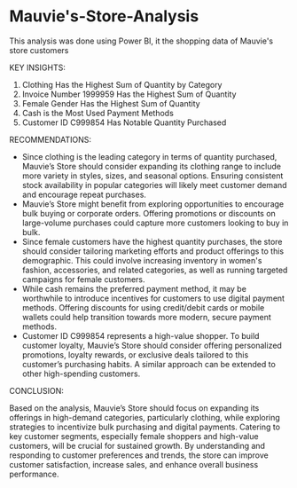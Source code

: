 # Mauvie's-Store-Analysis
This analysis was done using Power BI, it the shopping data of Mauvie's store customers

KEY INSIGHTS:

1. Clothing Has the Highest Sum of Quantity by Category
2. ⁠Invoice Number 1999959 Has the Highest Sum of Quantity
3. ⁠Female Gender Has the Highest Sum of Quantity
4. ⁠Cash is the Most Used Payment Methods
5. ⁠Customer ID C999854 Has Notable Quantity Purchased

RECOMMENDATIONS:

- Since clothing is the leading category in terms of quantity purchased, Mauvie’s Store should consider expanding its clothing range to include more variety in styles, sizes, and seasonal options. Ensuring consistent stock availability in popular categories will likely meet customer demand and encourage repeat purchases.
- ⁠Mauvie’s Store might benefit from exploring opportunities to encourage bulk buying or corporate orders. Offering promotions or discounts on large-volume purchases could capture more customers looking to buy in bulk.
- Since female customers have the highest quantity purchases, the store should consider tailoring marketing efforts and product offerings to this demographic. This could involve increasing inventory in women's fashion, accessories, and related categories, as well as running targeted campaigns for female customers.
- ⁠While cash remains the preferred payment method, it may be worthwhile to introduce incentives for customers to use digital payment methods. Offering discounts for using credit/debit cards or mobile wallets could help transition towards more modern, secure payment methods.
- ⁠Customer ID C999854 represents a high-value shopper. To build customer loyalty, Mauvie’s Store should consider offering personalized promotions, loyalty rewards, or exclusive deals tailored to this customer’s purchasing habits. A similar approach can be extended to other high-spending customers.
   
CONCLUSION:

Based on the analysis, Mauvie’s Store should focus on expanding its offerings in high-demand categories, particularly clothing, while exploring strategies to incentivize bulk purchasing and digital payments. 
Catering to key customer segments, especially female shoppers and high-value customers, will be crucial for sustained growth. By understanding and responding to customer preferences and trends, the store can improve customer satisfaction, increase sales, and enhance overall business performance.





